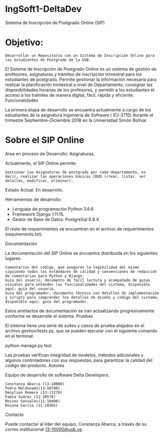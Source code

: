 # IngSoft1-DeltaDev

Sistema de Inscripción de Postgrado Online (SIP)

# Objetivo: 

    Desarrollar un Repositorio con un Sistema de Inscripción Online para los estudiantes de Postgrado de la USB.

El Sistema de Inscripción de Postgrado Online es un sistema de gestión de profesores, asignaturas y trámites de inscripción trimestral para los estudiantes de postgrado. Permite gestionar la información necesaria para realizar la planificación trimestral a nivel de Departamento, consignar las disponibilidades horarias de los profesores, y permitir a los estudiantes el acceso a los trámites de manera digital, fácil, rápida y eficiente.
Funcionalidades

La primera etapa de desarrollo se encuantra actualmente a cargo de los estudiantes de la asignatura Ingeniería de Software I (CI-3715) durante el trimestre Septiembre-Diciembre 2018 en la Universidad Simón Bolívar.

# Sobre el SIP Online

Area en proceso de Desarrollo: Asignaturas.

Actualmente, el SIP Online permite:

    Gestionar las Asignaturas de postgrado por cada departamento, es decir, realizar las operaciones básicas CRUD (crear, listar, ver detalles, modificar, eliminar).

Estado Actual: En desarrollo.

Herramientas de desarrollo:

  - Lenguaje de programación Python 3.6.6 
  - Framework Django 1.11.15.
  - Gestor de Base de Datos: PostgreSql 9.9.4
  
  El resto de requerimientos se encuentran en el archivo de requerimientos (requirements.txt).

Documentación

La documentación del SIP Online se encuentra distribuida en los siguientes lugares:

    Comentarios del código, que aseguran la legibilidad del mismo siguiendo todos los estándares de calidad y convenciones de redacción de comentarios para Python y Django.
    Guía del usuario, documento de fácil lectura y acompañado de guías visuales para entender las funcionalidades del sistema, disponible aquí: guía del usuario.
    Guía del programador, documento técnico con detalles de implementación y scripts para comprender los detalles de diseño y código del sistema, disponible aquí: guía del programador.

Estos artefactos de documentación se irán actualizando progresivamente conforme se desarrolle el sistema.
Pruebas

El sistema tiene una serie de suites y casos de prueba alojados en el archivo gestion/tests.py, que se pueden ejecutar con el siguiente comando en el terminal:

python manage.py test

Las pruebas verifican integridad de modelos, métodos adicionales y algunos controladores con sus respuestas, para garantizar la calidad del código del producto.
Autores

Equipo de desarrollo de software Delta Developers.

    Constanza Abarca (13-10000)
    Pedro Maldonado(13-10790)
    Denylson Romero (13-11270)
    Fabio Suárez (12-10578)
    Moises Gonzales(11-10406)
    Rosana García (11-10365)

Contacto

Puede contactar al líder del equipo, Constanza Abarca, a través de su correo institucional 13-10000@usb.ve.
